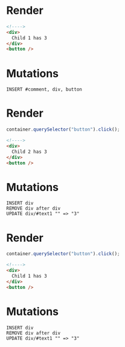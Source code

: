 # Render
```html
<!---->
<div>
  Child 1 has 3
</div>
<button />
```

# Mutations
```
INSERT #comment, div, button
```

# Render
```js
container.querySelector("button").click();
```
```html
<!---->
<div>
  Child 2 has 3
</div>
<button />
```

# Mutations
```
INSERT div
REMOVE div after div
UPDATE div/#text1 "" => "3"
```

# Render
```js
container.querySelector("button").click();
```
```html
<!---->
<div>
  Child 1 has 3
</div>
<button />
```

# Mutations
```
INSERT div
REMOVE div after div
UPDATE div/#text1 "" => "3"
```